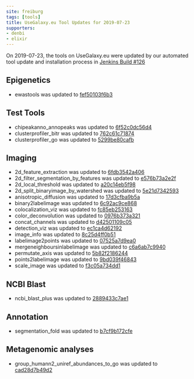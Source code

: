 ```yaml
---
site: freiburg
tags: [tools]
title: UseGalaxy.eu Tool Updates for 2019-07-23
supporters:
- denbi
- elixir
---
```


On 2019-07-23, the tools on UseGalaxy.eu were updated by our automated tool update and installation process in [Jenkins Build #126](https://build.galaxyproject.eu/job/usegalaxy-eu/job/install-tools/#126/)


## Epigenetics

- ewastools was updated to [fef50103f6b3](https://toolshed.g2.bx.psu.edu/view/kpbioteam/ewastools/fef50103f6b3)

## Test Tools

- chipeakanno_annopeaks was updated to [6f52c0dc56d4](https://toolshed.g2.bx.psu.edu/view/kpbioteam/chipeakanno_annopeaks/6f52c0dc56d4)
- clusterprofiler_bitr was updated to [762c61c71874](https://toolshed.g2.bx.psu.edu/view/kpbioteam/clusterprofiler_bitr/762c61c71874)
- clusterprofiler_go was updated to [5299be80cafb](https://toolshed.g2.bx.psu.edu/view/kpbioteam/clusterprofiler_go/5299be80cafb)

## Imaging

- 2d_feature_extraction was updated to [6fdb3542a406](https://toolshed.g2.bx.psu.edu/view/imgteam/2d_feature_extraction/6fdb3542a406)
- 2d_filter_segmentation_by_features was updated to [e576b73a2e2f](https://toolshed.g2.bx.psu.edu/view/imgteam/2d_filter_segmentation_by_features/e576b73a2e2f)
- 2d_local_threshold was updated to [a20c14eb5f98](https://toolshed.g2.bx.psu.edu/view/imgteam/2d_local_threshold/a20c14eb5f98)
- 2d_split_binaryimage_by_watershed was updated to [5e21d7342593](https://toolshed.g2.bx.psu.edu/view/imgteam/2d_split_binaryimage_by_watershed/5e21d7342593)
- anisotropic_diffusion was updated to [17d3cfba9b5a](https://toolshed.g2.bx.psu.edu/view/imgteam/anisotropic_diffusion/17d3cfba9b5a)
- binary2labelimage was updated to [6c92ac9ce868](https://toolshed.g2.bx.psu.edu/view/imgteam/binary2labelimage/6c92ac9ce868)
- colocalization_viz was updated to [fc85eb253163](https://toolshed.g2.bx.psu.edu/view/imgteam/colocalization_viz/fc85eb253163)
- color_deconvolution was updated to [0976b373a321](https://toolshed.g2.bx.psu.edu/view/imgteam/color_deconvolution/0976b373a321)
- concat_channels was updated to [d42501109c05](https://toolshed.g2.bx.psu.edu/view/imgteam/concat_channels/d42501109c05)
- detection_viz was updated to [ec1ca4d62192](https://toolshed.g2.bx.psu.edu/view/imgteam/detection_viz/ec1ca4d62192)
- image_info was updated to [8c25d4ff0b51](https://toolshed.g2.bx.psu.edu/view/imgteam/image_info/8c25d4ff0b51)
- labelimage2points was updated to [07525a7d9ea0](https://toolshed.g2.bx.psu.edu/view/imgteam/labelimage2points/07525a7d9ea0)
- mergeneighboursinlabelimage was updated to [c6a6ab7c9940](https://toolshed.g2.bx.psu.edu/view/imgteam/mergeneighboursinlabelimage/c6a6ab7c9940)
- permutate_axis was updated to [5b82f2186244](https://toolshed.g2.bx.psu.edu/view/imgteam/permutate_axis/5b82f2186244)
- points2labelimage was updated to [9bd039f46843](https://toolshed.g2.bx.psu.edu/view/imgteam/points2labelimage/9bd039f46843)
- scale_image was updated to [f3c05a734dd1](https://toolshed.g2.bx.psu.edu/view/imgteam/scale_image/f3c05a734dd1)

## NCBI Blast

- ncbi_blast_plus was updated to [2889433c7ae1](https://toolshed.g2.bx.psu.edu/view/devteam/ncbi_blast_plus/2889433c7ae1)

## Annotation

- segmentation_fold was updated to [b7cf9b172cfe](https://toolshed.g2.bx.psu.edu/view/yhoogstrate/segmentation_fold/b7cf9b172cfe)

## Metagenomic analyses

- group_humann2_uniref_abundances_to_go was updated to [cad28d7b49d2](https://toolshed.g2.bx.psu.edu/view/bebatut/group_humann2_uniref_abundances_to_go/cad28d7b49d2)

